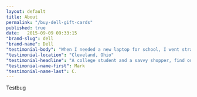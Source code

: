 ```yaml
---
layout: default
title: About
permalink: "/buy-dell-gift-cards"
published: true
date:   2015-09-09 09:33:15
"brand-slug": dell
"brand-name": Dell
"testimonial-body": "When I needed a new laptop for school, I went straight to Raise to buy a gift card. The money I saved was enough to buy a new case too!"
"testimonial-location": "Cleveland, Ohio"
"testimonial-headline": "A college student and a savvy shopper, find out how he uses Raise to make his money worth more."
"testimonial-name-first": Mark
"testimonial-name-last": C.
---
```


Testbug
